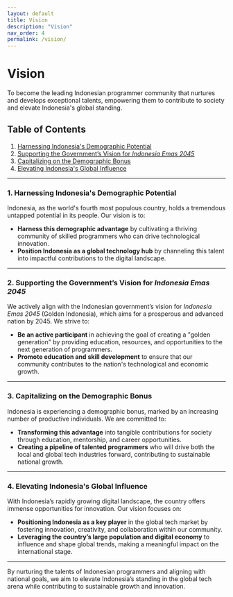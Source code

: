 ```yaml
---
layout: default
title: Vision
description: "Vision"
nav_order: 4
permalink: /vision/
---
```


# **Vision**

To become the leading Indonesian programmer community that nurtures and develops exceptional talents, empowering them to contribute to society and elevate Indonesia's global standing.

## Table of Contents

1. [Harnessing Indonesia's Demographic Potential](#harnessing-indonesias-demographic-potential)
2. [Supporting the Government’s Vision for *Indonesia Emas 2045*](#supporting-the-governments-vision-for-indonesia-emas-2045)
3. [Capitalizing on the Demographic Bonus](#capitalizing-on-the-demographic-bonus)
4. [Elevating Indonesia's Global Influence](#elevating-indonesias-global-influence)

---

### 1. Harnessing Indonesia's Demographic Potential

Indonesia, as the world's fourth most populous country, holds a tremendous untapped potential in its people. Our vision is to:

- **Harness this demographic advantage** by cultivating a thriving community of skilled programmers who can drive technological innovation.
- **Position Indonesia as a global technology hub** by channeling this talent into impactful contributions to the digital landscape.

---

### 2. Supporting the Government’s Vision for *Indonesia Emas 2045*

We actively align with the Indonesian government’s vision for *Indonesia Emas 2045* (Golden Indonesia), which aims for a prosperous and advanced nation by 2045. We strive to:

- **Be an active participant** in achieving the goal of creating a "golden generation" by providing education, resources, and opportunities to the next generation of programmers.
- **Promote education and skill development** to ensure that our community contributes to the nation's technological and economic growth.

---

### 3. Capitalizing on the Demographic Bonus

Indonesia is experiencing a demographic bonus, marked by an increasing number of productive individuals. We are committed to:

- **Transforming this advantage** into tangible contributions for society through education, mentorship, and career opportunities.
- **Creating a pipeline of talented programmers** who will drive both the local and global tech industries forward, contributing to sustainable national growth.

---

### 4. Elevating Indonesia's Global Influence

With Indonesia’s rapidly growing digital landscape, the country offers immense opportunities for innovation. Our vision focuses on:

- **Positioning Indonesia as a key player** in the global tech market by fostering innovation, creativity, and collaboration within our community.
- **Leveraging the country’s large population and digital economy** to influence and shape global trends, making a meaningful impact on the international stage.

---

By nurturing the talents of Indonesian programmers and aligning with national goals, we aim to elevate Indonesia’s standing in the global tech arena while contributing to sustainable growth and innovation.